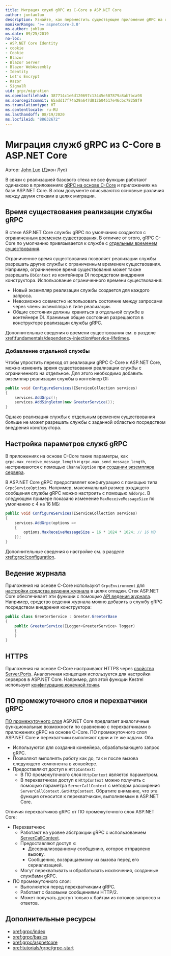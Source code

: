 ```yaml
---
title: Миграция служб gRPC из C-Core в ASP.NET Core
author: juntaoluo
description: Узнайте, как переместить существующее приложение gRPC на основе C-Core для выполнения поверх стека ASP.NET Core.
monikerRange: '>= aspnetcore-3.0'
ms.author: johluo
ms.date: 09/25/2019
no-loc:
- ASP.NET Core Identity
- cookie
- Cookie
- Blazor
- Blazor Server
- Blazor WebAssembly
- Identity
- Let's Encrypt
- Razor
- SignalR
uid: grpc/migration
ms.openlocfilehash: 387714c1e6d120697c13445e507879a8ab7bca98
ms.sourcegitcommit: 65add17f74a29a647d812b04517e46cbc78258f9
ms.translationtype: HT
ms.contentlocale: ru-RU
ms.lasthandoff: 08/19/2020
ms.locfileid: "88632672"
---
```

# <a name="migrating-grpc-services-from-c-core-to-aspnet-core"></a>Миграция служб gRPC из C-Core в ASP.NET Core

Автор: [John Luo](https://github.com/juntaoluo) (Джон Луо)

В связи с реализацией базового стека не все функции работают одинаково в приложениях [gRPC на основе C-Core](https://grpc.io/blog/grpc-stacks) и приложениях на базе ASP.NET Core. В этом документе описываются основные различия между двумя стеками в целях миграции.

## <a name="grpc-service-implementation-lifetime"></a>Время существования реализации службы gRPC

В стеке ASP.NET Core службы gRPC по умолчанию создаются с [ограниченным временем существования](xref:fundamentals/dependency-injection#service-lifetimes). В отличие от этого, gRPC C-Core по умолчанию привязывается к службе с [отдельным временем существования](xref:fundamentals/dependency-injection#service-lifetimes).

Ограниченное время существования позволяет реализации службы разрешать другие службы с ограниченным временем существования. Например, ограниченное время существования может также разрешать `DbContext` из контейнера DI посредством внедрения конструктора. Использование ограниченного времени существования:

* Новый экземпляр реализации службы создается для каждого запроса.
* Невозможно совместно использовать состояние между запросами через члены экземпляра в типе реализации.
* Общие состояния должны храниться в отдельной службе в контейнере DI. Хранимые общие состояния разрешаются в конструкторе реализации службы gRPC.

Дополнительные сведения о времени существования см. в разделе <xref:fundamentals/dependency-injection#service-lifetimes>.

### <a name="add-a-singleton-service"></a>Добавление отдельной службы

Чтобы упростить переход от реализации gRPC C-Core к ASP.NET Core, можно изменить время существования реализации службы с ограниченного на отдельное. Для этого необходимо добавить экземпляр реализации службы в контейнер DI:

```csharp
public void ConfigureServices(IServiceCollection services)
{
    services.AddGrpc();
    services.AddSingleton(new GreeterService());
}
```

Однако реализация службы с отдельным временем существования больше не может разрешать службы с заданной областью посредством внедрения конструктора.

## <a name="configure-grpc-services-options"></a>Настройка параметров служб gRPC

В приложениях на основе C-Core такие параметры, как `grpc.max_receive_message_length` и `grpc.max_send_message_length`, настраиваются с помощью `ChannelOption` при [создании экземпляра сервера](https://grpc.io/grpc/csharp/api/Grpc.Core.Server.html#Grpc_Core_Server__ctor_System_Collections_Generic_IEnumerable_Grpc_Core_ChannelOption__).

В ASP.NET Core gRPC предоставляет конфигурацию с помощью типа `GrpcServiceOptions`. Например, максимальный размер входящего сообщения службы gRPC можно настроить с помощью `AddGrpc`. В следующем примере показано изменение `MaxReceiveMessageSize` по умолчанию с 4 на 16 МБ:

```csharp
public void ConfigureServices(IServiceCollection services)
{
    services.AddGrpc(options =>
    {
        options.MaxReceiveMessageSize = 16 * 1024 * 1024; // 16 MB
    });
}
```

Дополнительные сведения о настройке см. в разделе <xref:grpc/configuration>.

## <a name="logging"></a>Ведение журнала

Приложения на основе C-Core используют `GrpcEnvironment` для [настройки средства ведения журнала](https://grpc.io/grpc/csharp/api/Grpc.Core.GrpcEnvironment.html?q=size#Grpc_Core_GrpcEnvironment_SetLogger_Grpc_Core_Logging_ILogger_) в целях отладки. Стек ASP.NET Core обеспечивает эти функции с помощью [API ведения журнала](xref:fundamentals/logging/index). Например, средство ведения журнала можно добавить в службу gRPC посредством внедрения конструктора:

```csharp
public class GreeterService : Greeter.GreeterBase
{
    public GreeterService(ILogger<GreeterService> logger)
    {
    }
}
```

## <a name="https"></a>HTTPS

Приложения на основе C-Core настраивают HTTPS через [свойство Server.Ports](https://grpc.io/grpc/csharp/api/Grpc.Core.Server.html#Grpc_Core_Server_Ports). Аналогичная концепция используется для настройки серверов в ASP.NET Core. Например, для этой функции Kestrel использует [конфигурацию конечной точки](xref:fundamentals/servers/kestrel#endpoint-configuration).

## <a name="grpc-interceptors-vs-middleware"></a>ПО промежуточного слоя и перехватчики gRPC

[ПО промежуточного слоя](xref:fundamentals/middleware/index) ASP.NET Core предлагает аналогичные функциональные возможности по сравнению с перехватчиками в приложениях gRPC на основе C-Core. ПО промежуточного слоя ASP.NET Core и перехватчики выполняют одни и те же задачи. Оба.

* Используются для создания конвейера, обрабатывающего запрос gRPC.
* Позволяют выполнять работу как до, так и после вызова следующего компонента в конвейере.
* Предоставляют доступ к `HttpContext`:
  * В ПО промежуточного слоя `HttpContext` является параметром.
  * В перехватчиках доступ к `HttpContext` можно получить с помощью параметра `ServerCallContext` с методом расширения `ServerCallContext.GetHttpContext`. Обратите внимание, что эта функция относится к перехватчикам, выполняемым в ASP.NET Core.

Отличия перехватчиков gRPC от ПО промежуточного слоя ASP.NET Core:

* Перехватчики:
  * Работают на уровне абстракции gRPC с использованием [ServerCallContext](https://grpc.io/grpc/csharp/api/Grpc.Core.ServerCallContext.html).
  * Предоставляют доступ к:
    * Десериализованному сообщению, которое отправлено вызову.
    * Сообщению, возвращаемому из вызова перед его сериализацией.
  * Могут перехватывать и обрабатывать исключения, созданные службами gRPC.
* ПО промежуточного слоя:
  * Выполняется перед перехватчиками gRPC.
  * Работает с базовыми сообщениями HTTP/2.
  * Может получать доступ только к байтам из потоков запросов и ответов.

## <a name="additional-resources"></a>Дополнительные ресурсы

* <xref:grpc/index>
* <xref:grpc/basics>
* <xref:grpc/aspnetcore>
* <xref:tutorials/grpc/grpc-start>
